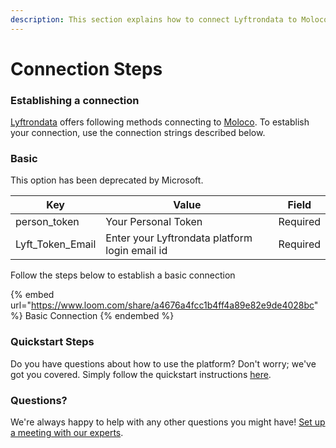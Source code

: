 ```yaml
---
description: This section explains how to connect Lyftrondata to Moloco.
---
```


# Connection Steps

### Establishing a connection

[Lyftrondata](https://www.lyftrondata.com) offers following methods connecting to [Moloco](https://www.lyftrondata.com/integration/marketing-analytics/moloco/). To establish your connection, use the connection strings described below.

### Basic

This option has been deprecated by Microsoft.

| Key                | Value                                          | Field    |
| ------------------ | ---------------------------------------------- | -------- |
| person\_token      | Your Personal Token                            | Required |
| Lyft\_Token\_Email | Enter your Lyftrondata platform login email id | Required |

Follow the steps below to establish a basic connection

{% embed url="https://www.loom.com/share/a4676a4fcc1b4ff4a89e82e9de4028bc" %}
Basic Connection
{% endembed %}

### Quickstart Steps

Do you have questions about how to use the platform? Don't worry; we've got you covered. Simply follow the quickstart instructions [here](README.md).

### Questions? <a href="#questions" id="questions"></a>

We're always happy to help with any other questions you might have! [Set up a meeting with our experts](https://www.lyftrondata.com/book-a-meeting/).
